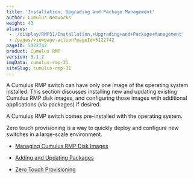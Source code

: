 ```yaml
---
title: 'Installation, Upgrading and Package Management'
author: Cumulus Networks
weight: 43
aliases:
 - '/display/RMP31/Installation,+Upgrading+and+Package+Management'
 - /pages/viewpage.action?pageId=5122742
pageID: 5122742
product: Cumulus RMP
version: 3.1.2
imgData: cumulus-rmp-31
siteSlug: cumulus-rmp-31
---
```

A Cumulus RMP switch can have only one image of the operating system
installed. This section discusses installing new and updating existing
Cumulus RMP disk images, and configuring those images with additional
applications (via packages) if desired.

A Cumulus RMP switch comes pre-installed with the operating system.

Zero touch provisioning is a way to quickly deploy and configure new
switches in a large-scale environment.

  - [Managing Cumulus RMP Disk
    Images](/version/cumulus-rmp-31/System-Management/Installation-Upgrading-and-Package-Management/Managing-Cumulus-RMP-Disk-Images)

  - [Adding and Updating
    Packages](/version/cumulus-rmp-31/System-Management/Installation-Upgrading-and-Package-Management/Adding-and-Updating-Packages)

  - [Zero Touch
    Provisioning](/version/cumulus-rmp-31/System-Management/Installation-Upgrading-and-Package-Management/Zero-Touch-Provisioning)

<article id="html-search-results" class="ht-content" style="display: none;">

</article>

<footer id="ht-footer">

</footer>
